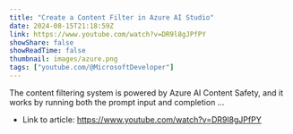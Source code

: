 ```yaml
---
title: "Create a Content Filter in Azure AI Studio"
date: 2024-08-15T21:18:59Z
link: https://www.youtube.com/watch?v=DR9l8gJPfPY
showShare: false
showReadTime: false
thumbnail: images/azure.png
tags: ["youtube.com/@MicrosoftDeveloper"]
---
```

The content filtering system is powered by Azure AI Content Safety, and it works by running both the prompt input and completion ...

- Link to article: https://www.youtube.com/watch?v=DR9l8gJPfPY